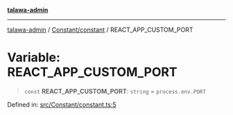 [**talawa-admin**](../../../README.md)

***

[talawa-admin](../../../README.md) / [Constant/constant](../README.md) / REACT\_APP\_CUSTOM\_PORT

# Variable: REACT\_APP\_CUSTOM\_PORT

> `const` **REACT\_APP\_CUSTOM\_PORT**: `string` = `process.env.PORT`

Defined in: [src/Constant/constant.ts:5](https://github.com/gautam-divyanshu/talawa-admin/blob/cfee07d9592eee1569f258baf49181c393e48f1b/src/Constant/constant.ts#L5)
